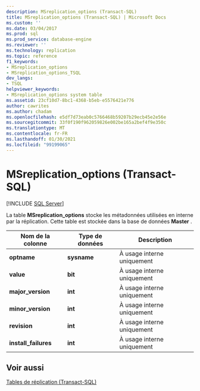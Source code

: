 ```yaml
---
description: MSreplication_options (Transact-SQL)
title: MSreplication_options (Transact-SQL) | Microsoft Docs
ms.custom: ''
ms.date: 03/04/2017
ms.prod: sql
ms.prod_service: database-engine
ms.reviewer: ''
ms.technology: replication
ms.topic: reference
f1_keywords:
- MSreplication_options
- MSreplication_options_TSQL
dev_langs:
- TSQL
helpviewer_keywords:
- MSreplication_options system table
ms.assetid: 23cf10d7-8bc1-4368-b5eb-e5576421e776
author: cawrites
ms.author: chadam
ms.openlocfilehash: e5df7d73eab0c5766468b59207b29ecb45e2e56e
ms.sourcegitcommit: 33f0f190f962059826e002be165a2bef4f9e350c
ms.translationtype: MT
ms.contentlocale: fr-FR
ms.lasthandoff: 01/30/2021
ms.locfileid: "99199065"
---
```

# <a name="msreplication_options-transact-sql"></a>MSreplication_options (Transact-SQL)
[!INCLUDE [SQL Server](../../includes/applies-to-version/sqlserver.md)]

  La table **MSreplication_options** stocke les métadonnées utilisées en interne par la réplication. Cette table est stockée dans la base de données **Master** .  
  
|Nom de la colonne|Type de données|Description|  
|-----------------|---------------|-----------------|  
|**optname**|**sysname**|À usage interne uniquement|  
|**value**|**bit**|À usage interne uniquement|  
|**major_version**|**int**|À usage interne uniquement|  
|**minor_version**|**int**|À usage interne uniquement|  
|**revision**|**int**|À usage interne uniquement|  
|**install_failures**|**int**|À usage interne uniquement|  
  
## <a name="see-also"></a>Voir aussi  
 [Tables de réplication &#40;Transact-SQL&#41;](../../relational-databases/system-tables/replication-tables-transact-sql.md)  
  
  
